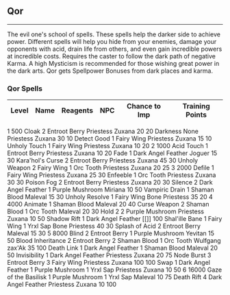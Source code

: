 ## Qor

---

The evil one's school of spells. These spells help the darker side to achieve power. Different spells will help you hide from your enemies, damage your opponents with acid, drain life from others, and even gain incredible powers at incredible costs. Requires the caster to follow the dark path of negative Karma. A high Mysticism is recommended for those wishing great power in the dark arts. Qor gets Spellpower Bonuses from dark places and karma.


### Qor Spells

| Level | Name | Reagents | NPC | Chance to Imp | Training Points |
| ----- | ---- | -------- | --- | ------------- | --------------- |
1	500	Cloak	2 Entroot Berry	Priestess Zuxana	20	20
Darkness	None	Priestess Zuxana	30	10
Detect Good	1 Fairy Wing	Priestess Zuxana	15	10
Unholy Touch	1 Fairy Wing	Priestess Zuxana	10	20
2	1000	Acid Touch	1 Entroot Berry	Priestess Zuxana	10	20
Fade	1 Dark Angel Feather	Joguer	15	30
Kara'hol's Curse	2 Entroot Berry	Priestess Zuxana	45	30
Unholy Weapon	2 Fairy Wing
1 Orc Tooth	Priestess Zuxana	20	25
3	2000	Defile	1 Fairy Wing	Priestess Zuxana	25	30
Enfeeble	1 Orc Tooth	Priestess Zuxana	30	30
Poison Fog	2 Entroot Berry	Priestess Zuxana	20	30
Silence	2 Dark Angel Feather
1 Purple Mushroom	Miriana	10	50
Vampiric Drain	1 Shaman Blood	Maleval	15	30
Unholy Resolve	1 Fairy Wing	Bone Priestess	35	20
4	4000	Animate	1 Shaman Blood	Maleval	20	40
Curse Weapon	2 Shaman Blood
1 Orc Tooth	Maleval	20	30
Hold	2 2 Purple Mushroom	Priestess Zuxana	10	50
Shadow Rift	1 Dark Angel Feather	[[]]		100
Shal'ille Bane	1 Fairy Wing
1 Yrxl Sap	Bone Priestess	40	30
Splash of Acid	2 Entroot Berry	Maleval	15	30
5	8000	Blind	2 Entroot Berry
1 Purple Mushroom	Yevitan	15	50
Blood Inheritance	2 Entroot Berry
2 Shaman Blood
1 Orc Tooth	Wulfgang zax'Ak	35	100
Death Link	1 Dark Angel Feather
1 Shaman Blood	Maleval	20	50
Invisibility	1 Dark Angel Feather	Priestess Zuxana	20	75
Node Burst	3 Entroot Berry
3 Fairy Wing	Priestess Zuxana	100	100
Swap	1 Dark Angel Feather
1 Purple Mushroom
1 Yrxl Sap	Priestess Zuxana	10	50
6	16000	Gaze of the Basilisk	1 Purple Mushroom
1 Yrxl Sap	Maleval	10	75
Death Rift	4 Dark Angel Feather	Priestess Zuxana	10	100